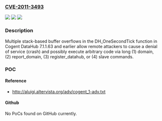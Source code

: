 ### [CVE-2011-3493](https://cve.mitre.org/cgi-bin/cvename.cgi?name=CVE-2011-3493)
![](https://img.shields.io/static/v1?label=Product&message=n%2Fa&color=blue)
![](https://img.shields.io/static/v1?label=Version&message=n%2Fa&color=blue)
![](https://img.shields.io/static/v1?label=Vulnerability&message=n%2Fa&color=brighgreen)

### Description

Multiple stack-based buffer overflows in the DH_OneSecondTick function in Cogent DataHub 7.1.1.63 and earlier allow remote attackers to cause a denial of service (crash) and possibly execute arbitrary code via long (1) domain, (2) report_domain, (3) register_datahub, or (4) slave commands.

### POC

#### Reference
- http://aluigi.altervista.org/adv/cogent_1-adv.txt

#### Github
No PoCs found on GitHub currently.

